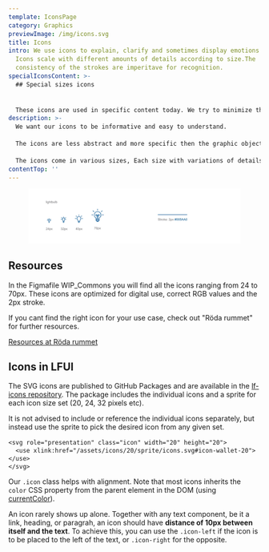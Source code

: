 ```yaml
---
template: IconsPage
category: Graphics
previewImage: /img/icons.svg
title: Icons
intro: We use icons to explain, clarify and sometimes display emotions ;). Our
  Icons scale with different amounts of details according to size.The
  consistency of the strokes are imperitave for recognition.
specialIconsContent: >-
  ## Special sizes icons


  These icons are used in specific content today. We try to minimize the use of these special sizes so don't use them in new design.
description: >-
  We want our icons to be informative and easy to understand.

  The icons are less abstract and more specific then the graphic objects. They should support the textual information or cluster information.

  The icons come in various sizes, Each size with variations of details.
contentTop: ''
---
```


<figure class="Image Image__border Image__wide"><img src="/img/icons.jpg" srcset="/img/icons.jpg 2x" alt=""><figcaption><div class="Image__caption"></div></figcaption></figure>

## Resources

In the Figmafile WIP_Commons you will find all the icons ranging from 24 to 70px. These icons are optimized for digital use, correct RGB values and the 2px stroke.

If you cant find the right icon for your use case, check out "Röda rummet" for further resources.

[Resources at Röda rummet](https://cloud.brandmaster.com/brandcenter/se/lansforsakringar/)

## Icons in LFUI

<section>
<Collapse title="How to use - developer">
<div class="content">

<div class="ImageBlock ImageBlock__right"><div class="ImageBlock__content">

The SVG icons are published to GitHub Packages and are available in the [lf-icons repository](https://github.com/LF-digitala-kanaler/LFUI-icons). The package includes the individual icons and a sprite for each icon size set (20, 24, 32 pixels etc).

It is not advised to include or reference the individual icons separately, but instead use the sprite to pick the desired icon from any given set.

```
<svg role="presentation" class="icon" width="20" height="20">
  <use xlink:href="/assets/icons/20/sprite/icons.svg#icon-wallet-20"></use>
</svg>
```

Our `.icon` class helps with alignment. Note that most icons inherits the `color` CSS property from the parent element in the DOM (using [currentColor](https://developer.mozilla.org/en/docs/Web/CSS/color_value#currentColor_keyword)).

An icon rarely shows up alone. Together with any text component, be it a link, heading, or paragrah, an icon should have **distance of 10px between itself and the text**. To achieve this, you can use the `.icon-left` if the icon is to be placed to the left of the text, or `.icon-right` for the opposite.</div><div class="ImageBlock__object"><img class="ImageBlock__image" src="undefined" alt="" /></div></div>

</div></Collapse>
</section>
